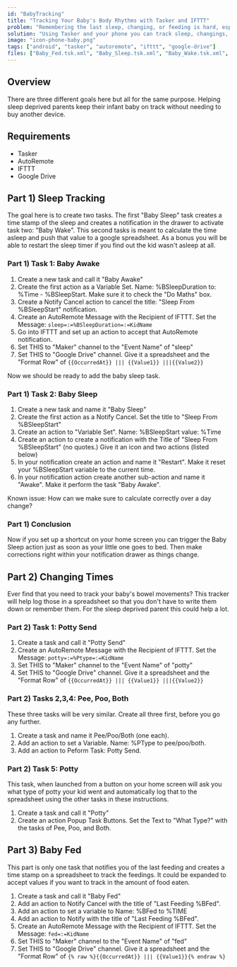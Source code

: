 ```yaml
---
id: "BabyTracking"
title: "Tracking Your Baby's Body Rhythms with Tasker and IFTTT"
problem: "Remembering the last sleep, changing, or feeding is hard, especially when sleep deprived."
solution: "Using Tasker and your phone you can track sleep, changings, and feedings."
image: "icon-phone-baby.png"
tags: ["android", "tasker", "autoremote", "ifttt", "google-drive"]
files: ["Baby_Fed.tsk.xml", "Baby_Sleep.tsk.xml", "Baby_Wake.tsk.xml", "Both.tsk.xml", "Pee.tsk.xml", "Poo.tsk.xml", "Potty.tsk.xml", "Potty_Send.tsk.xml"]
---
```


Overview
--------

There are three different goals here but all for the same purpose. Helping sleep deprived parents keep their infant baby on track without needing to buy another device.

Requirements
------------

 * Tasker
 * AutoRemote
 * IFTTT
 * Google Drive

Part 1) Sleep Tracking
----------------------

The goal here is to create two tasks. The first "Baby Sleep" task creates a time stamp of the sleep and creates a notification in the drawer to activate task two: "Baby Wake". This second tasks is meant to calculate the time asleep and push that value to a google spreadsheet. As a bonus you will be able to restart the sleep timer if you find out the kid wasn't asleep at all.

### Part 1) Task 1: Baby Awake

 1. Create a new task and call it "Baby Awake"
 1. Create the first action as a Variable Set. Name: %BSleepDuration to: %Time - %BSleepStart. Make sure it to check the "Do Maths" box.
 1. Create a Notify Cancel action to cancel the title: "Sleep From %BSleepStart" notification.
 1. Create an AutoRemote Message with the Recipient of IFTTT. Set the Message: `sleep=:=%BSleepDuration=:=KidName`
 1. Go into IFTTT and set up an action to accept that AutoRemote notification.
 1. Set THIS to "Maker" channel to the "Event Name" of "sleep"
 1. Set THIS to "Google Drive" channel. Give it a spreadsheet and the "Format Row" of `{{OccurredAt}} ||| {{Value1}} |||{{Value2}}`

Now we should be ready to add the baby sleep task.

### Part 1) Task 2: Baby Sleep

 1. Create a new task and name it "Baby Sleep"
 1. Create the first action as a Notify Cancel. Set the title to "Sleep From %BSleepStart"
 1. Create an action to "Variable Set". Name: %BSleepStart value: %Time
 1. Create an action to create a notification with the Title of "Sleep From %BSleepStart" (no quotes.) Give it an icon and two actions (listed below)
 1. In your notification create an action and name it "Restart". Make it reset your %BSleepStart variable to the current time.
 1. In your notification action create  another sub-action and name it "Awake". Make it perform the task "Baby Awake".

Known issue: How can we make sure to calculate correctly over a day change?

### Part 1) Conclusion

Now if you set up a shortcut on your home screen you can trigger the Baby Sleep action just as soon as your little one goes to bed. Then make corrections right within your notification drawer as things change.

Part 2) Changing Times
----------------------

Ever find that you need to track your baby's bowel movements? This tracker will help log those in a spreadsheet so that you don't have to write them down or remember them. For the sleep deprived parent this could help a lot.

### Part 2) Task 1: Potty Send

 1. Create a task and call it "Potty Send"
 1. Create an AutoRemote Message with the Recipient of IFTTT. Set the Message: `potty=:=%Ptype=:=KidName`
 1. Set THIS to "Maker" channel to the "Event Name" of "potty"
 1. Set THIS to "Google Drive" channel. Give it a spreadsheet and the "Format Row" of `{{OccurredAt}} ||| {{Value1}} |||{{Value2}}`

### Part 2) Tasks 2,3,4: Pee, Poo, Both

These three tasks will be very similar. Create all three first, before you go any further.

 1. Create a task and name it Pee/Poo/Both (one each).
 1. Add an action to set a Variable. Name: %PType to pee/poo/both.
 1. Add an action to Peform Task: Potty Send.

### Part 2) Task 5: Potty

This task, when launched from a button on your home screen will ask you what type of potty your kid went and automatically log that to the spreadsheet using the other tasks in these instructions.

 1. Create a task and call it "Potty"
 1. Create an action Popup Task Buttons. Set the Text to "What Type?" with the tasks of Pee, Poo, and Both.

## Part 3) Baby Fed

This part is only one task that notifies you of the last feeding and creates a time stamp on a spreadsheet to track the feedings. It could be expanded to accept values if you want to track in the amount of food eaten.

 1. Create a task and call it "Baby Fed"
 1. Add an action to Notify Cancel with the title of "Last Feeding %BFed".
 1. Add an action to set a variable to Name: %BFed to %TIME
 1. Add an action to Notify with the title of "Last Feeding %BFed".
 1. Create an AutoRemote Message with the Recipient of IFTTT. Set the Message: `fed=:=KidName`
 1. Set THIS to "Maker" channel to the "Event Name" of "fed"
 1. Set THIS to "Google Drive" channel. Give it a spreadsheet and the "Format Row" of `{% raw %}{{OccurredAt}} ||| {{Value1}}{% endraw %}`
